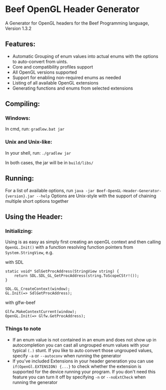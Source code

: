 # Beef OpenGL Header Generator
A Generator for OpenGL headers for the Beef Programming language, Version 1.3.2
## Features:
- Automatic Grouping of enum values into actual enums with the options to auto-convert from uints.
- Core and compatibility profiles support
- All OpenGL versions supported
- Support for enabling non-required enums as needed
- Listing of all available OpenGL extensions
- Generating functions and enums from selected extensions
## Compiling:
### Windows:
In cmd, run:
`gradlew.bat jar`
### Unix and Unix-like:
In your shell, run:
`./gradlew jar`

In both cases, the jar will be in `build/libs/`
## Running:
For a list of available options, run
`java -jar Beef-OpenGL-Header-Generator-{version}.jar --help`
Options are Unix-style with the support of chaining multiple short options together

## Using the Header:
### Initializing:
Using is as easy as simply first creating an openGL context and then calling `OpenGL.Init()` with a function resolving
function pointers from `System.StringView`, e.g.

with SDL
```
static void* SdlGetProcAddress(StringView string) {
    return SDL.SDL_GL_GetProcAddress(string.ToScopeCStr!());
}

SDL.GL_CreateContext(window);
GL.Init(=> SdlGetProcAddress);
```

with glfw-beef
```
Glfw.MakeContextCurrent(window);
OpenGL.Init(=> Glfw.GetProcAddress);
```
### Things to note
- If an enum value is not contained in an enum and does not show up in autocompletion 
  you can cast all ungrouped enum values with your typical `(.)` stunt. If you like to
  auto convert those ungrouped values, specify `-a` or `--autoconv` when running the generator
- If you've included Extensions in your header generation you can use `if(OpenGl.EXTENSION) {...}`
  to check whether the extension is supported for the device running your program. If you don't need
  this feature you can turn it off by specifying `-n` or `--noExtCheck` when running the generator